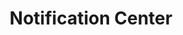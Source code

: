 ---
title: Notification Center
excerpt: ''
deprecated: false
hidden: false
metadata:
  title: ''
  description: ''
  robots: index
next:
  description: ''
---